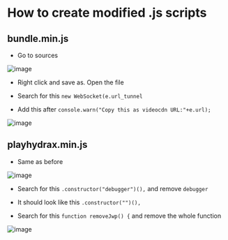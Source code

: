 # How to create modified .js scripts

## bundle.min.js

- Go to sources

![image](https://github.com/PatrickL546/How-to-download-hydrax-abyss.to/assets/75874561/57c43dd9-2186-486e-aea4-d18d221074c7)

- Right click and save as. Open the file

- Search for this `new WebSocket(e.url_tunnel`

- Add this after `console.warn("Copy this as videocdn URL:"+e.url);`

![image](https://github.com/PatrickL546/How-to-download-hydrax-abyss.to/assets/75874561/9f9f9096-d610-4286-82d7-8014a9dfedb2)

## playhydrax.min.js

- Same as before

![image](https://github.com/PatrickL546/How-to-download-hydrax-abyss.to/assets/75874561/676f6277-2df8-47ab-baad-88994a7bf42d)

- Search for this `.constructor("debugger")(),` and remove `debugger`

- It should look like this `.constructor("")(),`

- Search for this `function removeJwp() {` and remove the whole function

![image](https://github.com/PatrickL546/How-to-download-hydrax-abyss.to/assets/75874561/539c9066-3e82-47be-83f9-c4efda70abfe)
